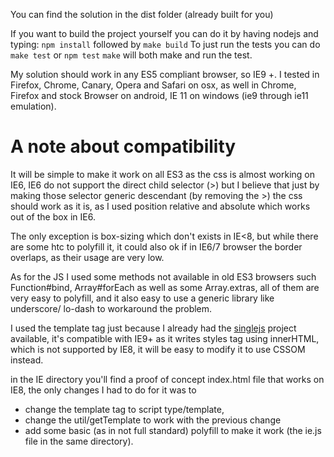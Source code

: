 You can find the solution in the dist folder (already built for you)

If you want to build the project yourself you can do it by having nodejs and typing:
`npm install` followed by `make build`
To just run the tests you can do `make test` or `npm test`
`make` will both make and run the test.

My solution should work in any ES5 compliant browser, so IE9 +.
I tested in Firefox, Chrome, Canary, Opera and Safari on osx, as well in Chrome, Firefox and stock Browser on android, IE 11 on windows (ie9 through ie11 emulation).

A note about compatibility
==========================

It will be simple to make it work on all ES3 as the css is almost working on IE6, IE6 do not support the direct child selector (>) but I believe that just by making those selector generic descendant (by removing the >) the css should work as it is, as I used position relative and absolute which works out of the box in IE6.

The only exception is box-sizing which don't exists in IE<8, but while there are some htc to polyfill it, it could also ok if in IE6/7 browser the border overlaps, as their usage are very low.

As for the JS I used some methods not available in old ES3 browsers such Function#bind, Array#forEach as well as some Array.extras, all of them are very easy to polyfill, and it also easy to use a generic library like underscore/ lo-dash to workaround the problem.

I used the template tag just because I already had the [singlejs](https://github.com/kentaromiura/singlejs) project available, it's compatible with IE9+ as it writes styles tag using innerHTML, which is not supported by IE8, it will be easy to modify it to use CSSOM instead.

in the IE directory you'll find a proof of concept index.html file that works on IE8,
the only changes I had to do for it was to
- change the template tag to script type/template,
- change the util/getTemplate to work with the previous change
- add some basic (as in not full standard) polyfill to make it work (the ie.js file in the same directory).
